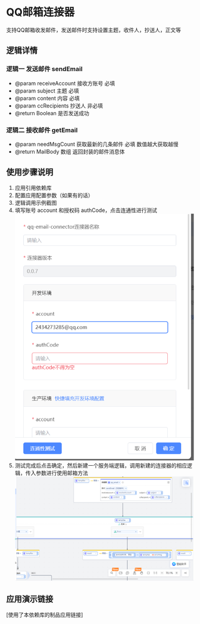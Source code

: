 # QQ邮箱连接器
支持QQ邮箱收发邮件，发送邮件时支持设置主题，收件人，抄送人，正文等

## 逻辑详情

### 逻辑一  发送邮件 sendEmail  

* @param receiveAccount 接收方账号 必填
* @param subject        主题 必填
* @param content        内容 必填
* @param ccRecipients   抄送人 非必填
* @return Boolean 是否发送成功
### 逻辑二  接收邮件 getEmail

* @param needMsgCount 获取最新的几条邮件 必填 数值越大获取越慢
* @return MailBody 数组 返回封装的邮件消息体

## 使用步骤说明

1.  应用引用依赖库
2.  配置应用配置参数（如果有的话）
3.  逻辑调用示例截图
4.  填写账号 account 和授权码 authCode，点击连通性进行测试
![img.png](img.png)
5. 测试完成后点击确定，然后新建一个服务端逻辑，调用新建的连接器的相应逻辑，传入参数进行使用邮箱方法
![img_1.png](img2.png)

## 应用演示链接

[使用了本依赖库的制品应用链接]
